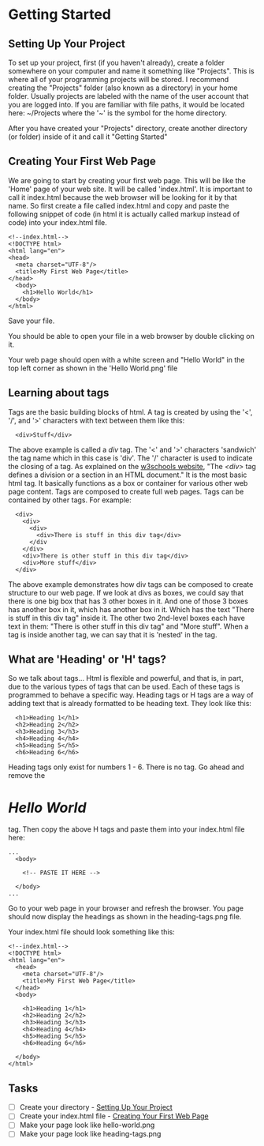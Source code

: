 # Getting Started

## Setting Up Your Project 

To set up your project, first (if you haven't already), create a folder somewhere on your computer and name it something like "Projects".  This is where all of your programming projects will be stored.  I recommend creating the "Projects" folder (also known as a directory) in your home folder.  Usually projects are labeled with the name of the user account that you are logged into.  If you are familiar with file paths, it would be located here: ~/Projects where the '~' is the symbol for the home directory.

After you have created your "Projects" directory, create another directory (or folder) inside of it and call it "Getting Started"

## Creating Your First Web Page

We are going to start by creating your first web page. This will be like the 'Home' page of your web site.  It will be called 'index.html'.  It is important to call it index.html because the web browser will be looking for it by that name.  So first create a file called index.html and copy and paste the following snippet of code (in html it is actually called markup instead of code) into your index.html file.
``` 
<!--index.html-->
<!DOCTYPE html>
<html lang="en">
<head>
  <meta charset="UTF-8"/>
  <title>My First Web Page</title>
</head>
  <body>
    <h1>Hello World</h1>
  </body>
</html>
```

Save your file.

You should be able to open your file in a web browser by double clicking on it. 

Your web page should open with a white screen and "Hello World" in the top left corner as shown in the 'Hello World.png' file

## Learning about tags

Tags are the basic building blocks of html.  A tag is created by using the '<', '/', and '>' characters with text between them like this:
```
  <div>Stuff</div>
```

The above example is called a *div* tag.  The '<' and '>' characters 'sandwich' the tag name which in this case is 'div'.  The '/' character is used to indicate the closing of a tag.  As explained on the [w3schools website](http://www.w3schools.com/tags/tag_div.asp), "The *\<div\>* tag defines a division or a section in an HTML document."  It is the most basic html tag.  It basically functions as a box or container for various other web page content.  Tags are composed to create full web pages.  Tags can be contained by other tags.  For example:
```
  <div>
    <div>
      <div>
        <div>There is stuff in this div tag</div>
      </div
    </div>
    <div>There is other stuff in this div tag</div>
    <div>More stuff</div>
  </div>
```

The above example demonstrates how div tags can be composed to create structure to our web page.  If we look at divs as boxes, we could say that there is one big box that has 3 other boxes in it.  And one of those 3 boxes has another box in it, which has another box in it.  Which has the text "There is stuff in this div tag" inside it.  The other two 2nd-level boxes each have text in them: "There is other stuff in this div tag" and "More stuff".  When a tag is inside another tag, we can say that it is 'nested' in the tag.

## What are 'Heading' or 'H' tags?

So we talk about tags...  Html is flexible and powerful, and that is, in part, due to the various types of tags that can be used.  Each of these tags is programmed to behave a specific way.  Heading tags or H tags are a way of adding text that is already formatted to be heading text.  They look like this:
```
  <h1>Heading 1</h1>
  <h2>Heading 2</h2>
  <h3>Heading 3</h3>
  <h4>Heading 4</h4>
  <h5>Heading 5</h5>
  <h6>Heading 6</h6>
```

Heading tags only exist for numbers 1 - 6.  There is no <h7></h7> tag.  Go ahead and remove the *<h1>Hello World</h1>* tag.  Then copy the above H tags and paste them into your index.html file here:
```
... 
  <body>
    
    <!-- PASTE IT HERE -->
    
  </body> 
...
```
Go to your web page in your browser and refresh the browser.  You page should now display the headings as shown in the heading-tags.png file.

Your index.html file should look something like this:
```
<!--index.html-->
<!DOCTYPE html>
<html lang="en">
  <head>
    <meta charset="UTF-8"/>
    <title>My First Web Page</title>
  </head>
  <body>

    <h1>Heading 1</h1>
    <h2>Heading 2</h2>
    <h3>Heading 3</h3>
    <h4>Heading 4</h4>
    <h5>Heading 5</h5>
    <h6>Heading 6</h6>

  </body>
</html>
```

## Tasks

- [ ] Create your directory - [Setting Up Your Project](#setting-up-your-project)
- [ ] Create your index.html file - [Creating Your First Web Page](#creating-your-first-web-page)
- [ ] Make your page look like hello-world.png
- [ ] Make your page look like heading-tags.png